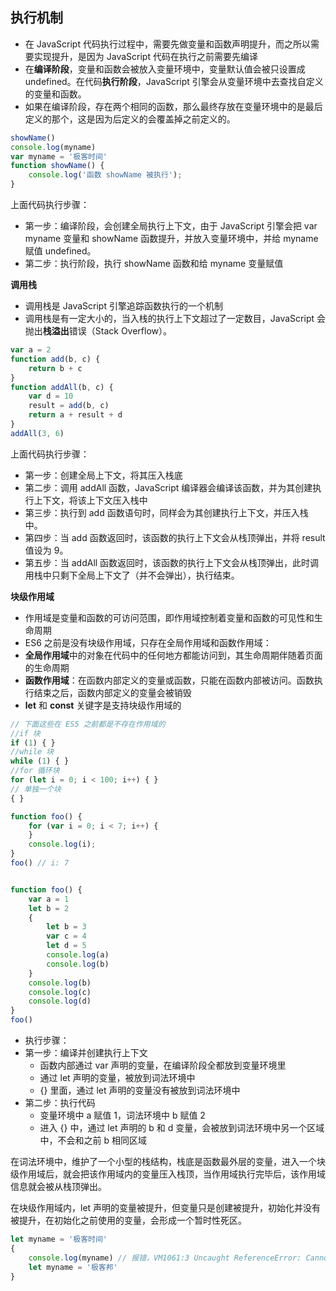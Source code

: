 ## 执行机制

- 在 JavaScript 代码执行过程中，需要先做变量和函数声明提升，而之所以需要实现提升，是因为 JavaScript 代码在执行之前需要先编译
- 在**编译阶段**，变量和函数会被放入变量环境中，变量默认值会被只设置成 undefined。在代码**执行阶段**，JavaScript 引擎会从变量环境中去查找自定义的变量和函数。
- 如果在编译阶段，存在两个相同的函数，那么最终存放在变量环境中的是最后定义的那个，这是因为后定义的会覆盖掉之前定义的。

```js
showName()
console.log(myname)
var myname = '极客时间'
function showName() {
    console.log('函数 showName 被执行');
}
```
上面代码执行步骤：
- 第一步：编译阶段，会创建全局执行上下文，由于 JavaScript 引擎会把 var myname 变量和 showName 函数提升，并放入变量环境中，并给 myname 赋值 undefined。
- 第二步：执行阶段，执行 showName 函数和给 myname 变量赋值


**调用栈**
- 调用栈是 JavaScript 引擎追踪函数执行的一个机制
- 调用栈是有一定大小的，当入栈的执行上下文超过了一定数目，JavaScript 会抛出**栈溢出**错误（Stack Overflow）。

```js
var a = 2
function add(b, c) {
    return b + c
}
function addAll(b, c) {
    var d = 10
    result = add(b, c)
    return a + result + d
}
addAll(3, 6)
```
上面代码执行步骤：
- 第一步：创建全局上下文，将其压入栈底
- 第二步：调用 addAll 函数，JavaScript 编译器会编译该函数，并为其创建执行上下文，将该上下文压入栈中
- 第三步：执行到 add 函数语句时，同样会为其创建执行上下文，并压入栈中。
- 第四步：当 add 函数返回时，该函数的执行上下文会从栈顶弹出，并将 result 值设为 9。
- 第五步：当 addAll 函数返回时，该函数的执行上下文会从栈顶弹出，此时调用栈中只剩下全局上下文了（并不会弹出），执行结束。



**块级作用域**
- 作用域是变量和函数的可访问范围，即作用域控制着变量和函数的可见性和生命周期
- ES6 之前是没有块级作用域，只存在全局作用域和函数作用域：
- **全局作用域**中的对象在代码中的任何地方都能访问到，其生命周期伴随着页面的生命周期
- **函数作用域**：在函数内部定义的变量或函数，只能在函数内部被访问。函数执行结束之后，函数内部定义的变量会被销毁
- **let** 和 **const** 关键字是支持块级作用域的

```js
// 下面这些在 ES5 之前都是不存在作用域的
//if 块
if (1) { }
//while 块
while (1) { }
//for 循环块
for (let i = 0; i < 100; i++) { }
// 单独一个块
{ }
```

```js
function foo() {
    for (var i = 0; i < 7; i++) {
    }
    console.log(i);
}
foo() // i: 7   


function foo() {
    var a = 1
    let b = 2
    {
        let b = 3
        var c = 4
        let d = 5
        console.log(a)
        console.log(b)
    }
    console.log(b)
    console.log(c)
    console.log(d)
}
foo()
```
- 执行步骤：
- 第一步：编译并创建执行上下文
  - 函数内部通过 var 声明的变量，在编译阶段全都放到变量环境里
  - 通过 let 声明的变量，被放到词法环境中 
  - {} 里面，通过 let 声明的变量没有被放到词法环境中
- 第二步：执行代码
  - 变量环境中 a 赋值 1，词法环境中 b 赋值 2   
  - 进入 {} 中，通过 let 声明的 b 和 d 变量，会被放到词法环境中另一个区域中，不会和之前 b 相同区域


在词法环境中，维护了一个小型的栈结构，栈底是函数最外层的变量，进入一个块级作用域后，就会把该作用域内的变量压入栈顶，当作用域执行完毕后，该作用域信息就会被从栈顶弹出。


在块级作用域内，let 声明的变量被提升，但变量只是创建被提升，初始化并没有被提升，在初始化之前使用的变量，会形成一个暂时性死区。
```js
let myname = '极客时间'
{
    console.log(myname) // 报错，VM1061:3 Uncaught ReferenceError: Cannot access 'myname' before initialization
    let myname = '极客邦'
}
```
